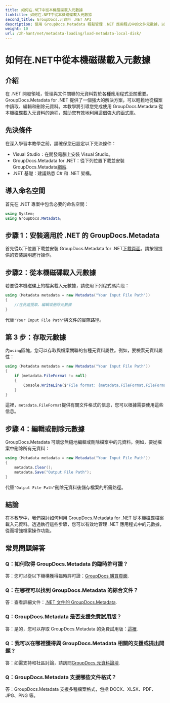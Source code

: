 ```yaml
---
title: 如何在.NET中從本機磁碟載入元數據
linktitle: 如何在.NET中從本機磁碟載入元數據
second_title: GroupDocs.元資料 .NET API
description: 使用 GroupDocs.Metadata 輕鬆管理 .NET 應用程式中的文件元數據，以增強文件操作功能。
weight: 10
url: /zh-hant/net/metadata-loading/load-metadata-local-disk/
---
```


# 如何在.NET中從本機磁碟載入元數據

## 介紹
在 .NET 開發領域，管理與文件關聯的元資料對於各種應用程式至關重要。 GroupDocs.Metadata for .NET 提供了一個強大的解決方案，可以輕鬆地從檔案中讀取、編輯和刪除元資料。本教學將引導您完成使用 GroupDocs.Metadata 從本機磁碟載入元資料的過程，幫助您有效地利用這個強大的函式庫。
## 先決條件
在深入學習本教學之前，請確保您已設定以下先決條件：
- Visual Studio：在開發電腦上安裝 Visual Studio。
-  GroupDocs.Metadata for .NET：從下列位置下載並安裝 GroupDocs.Metadata[網站](https://releases.groupdocs.com/metadata/net/).
- .NET 基礎：建議熟悉 C# 和 .NET 架構。

## 導入命名空間
首先在 .NET 專案中包含必要的命名空間：
```csharp
using System;
using GroupDocs.Metadata;
```
## 步驟 1：安裝適用於 .NET 的 GroupDocs.Metadata
首先從以下位置下載並安裝 GroupDocs.Metadata for .NET[下載頁面](https://releases.groupdocs.com/metadata/net/)。請按照提供的安裝說明進行操作。
## 步驟2：從本機磁碟載入元數據
若要從本機磁碟上的檔案載入元數據，請使用下列程式碼片段：
```csharp
using (Metadata metadata = new Metadata("Your Input File Path"))
{
    //在此處提取、編輯或刪除元數據
}
```
代替`"Your Input File Path"`與文件的實際路徑。
## 第 3 步：存取元數據
內`using`區塊，您可以存取與檔案關聯的各種元資料屬性。例如，要檢索元資料屬性：
```csharp
using (Metadata metadata = new Metadata("Your Input File Path"))
{
    if (metadata.FileFormat != null)
    {
        Console.WriteLine($"File format: {metadata.FileFormat.FileFormatType}");
    }
}
```
這裡，`metadata.FileFormat`提供有關文件格式的信息，您可以根據需要使用這些信息。
## 步驟 4：編輯或刪除元數據
GroupDocs.Metadata 可讓您無縫地編輯或刪除檔案中的元資料。例如，要從檔案中刪除所有元資料：
```csharp
using (Metadata metadata = new Metadata("Your Input File Path"))
{
    metadata.Clear();
    metadata.Save("Output File Path");
}
```
代替`"Output File Path"`刪除元資料後儲存檔案的所需路徑。

## 結論
在本教學中，我們探討如何利用 GroupDocs.Metadata for .NET 從本機磁碟檔案載入元資料。透過執行這些步驟，您可以有效地管理 .NET 應用程式中的元數據，從而增強檔案操作功能。

## 常見問題解答
### Q：如何取得 GroupDocs.Metadata 的臨時許可證？
答：您可以從以下機構獲得臨時許可證：[GroupDocs 購買頁面](https://purchase.groupdocs.com/temporary-license/).
### Q：在哪裡可以找到 GroupDocs.Metadata 的綜合文件？
答：查看詳細文件：[.NET 文件的 GroupDocs.Metadata](https://tutorials.groupdocs.com/metadata/net/).
### Q：GroupDocs.Metadata 是否支援免費試用版？
答：是的，您可以存取 GroupDocs.Metadata 的免費試用版：[這裡](https://releases.groupdocs.com/).
### Q：我可以在哪裡獲得與 GroupDocs.Metadata 相關的支援或提出問題？
答：如需支持和社區討論，請訪問[GroupDocs.元資料論壇](https://forum.groupdocs.com/c/metadata/14).
### Q：GroupDocs.Metadata 支援哪些文件格式？
答：GroupDocs.Metadata 支援多種檔案格式，包括 DOCX、XLSX、PDF、JPG、PNG 等。